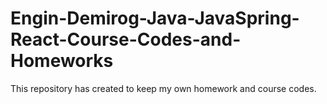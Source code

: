 # Engin-Demirog-Java-JavaSpring-React-Course-Codes-and-Homeworks

This repository has created to keep my own homework and course codes.
